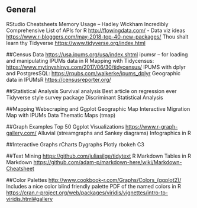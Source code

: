 ## General
RStudio Cheatsheets 
Memory Usage – Hadley Wickham 
Incredibly Comprehensive List of APIs for R
http://flowingdata.com/ - Data viz ideas
https://www.r-bloggers.com/may-2018-top-40-new-packages/ 
Thou shalt learn thy Tidyverse  https://www.tidyverse.org/index.html 

##Census Data
https://usa.ipums.org/usa/index.shtml 
ipumsr – for loading and manipulating IPUMs data in R
Mapping with Tidycensus: https://www.mytinyshinys.com/2017/06/30/tidycensus/ 
IPUMS with dplyr and PostgresSQL: https://rpubs.com/walkerke/ipums_dplyr 
Geographic data in IPUMsR
https://censusreporter.org/ 

##Statistical Analysis
Survival analysis
Best article on regression ever
Tidyverse style survey package
Discriminant Statistical Analysis 

##Mapping
Webscraping and Ggplot Geographic Map
Interactive Migration Map with IPUMs Data
Thematic Maps (tmap)

##Graph Examples
Top 50 Ggplot Visualizations 
https://www.r-graph-gallery.com/ 
Alluvial (streamgraphs and Sankey diagrams)
Infographics in R

##Interactive Graphs
rCharts
Dygraphs 
Plotly 
rbokeh
C3

##Text Mining
https://github.com/juliasilge/tidytext 
R Markdown
Tables in R Markdown
https://github.com/adam-p/markdown-here/wiki/Markdown-Cheatsheet 

##Color Palettes
http://www.cookbook-r.com/Graphs/Colors_(ggplot2)/ Includes a nice color blind friendly palette
PDF of the named colors in R
https://cran.r-project.org/web/packages/viridis/vignettes/intro-to-viridis.html#gallery 
